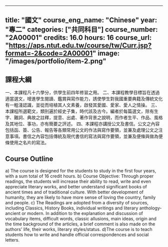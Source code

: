 
---
title: "國文"
course_eng_name: "Chinese"
year: "專二"
categories: ["共同科目"]
course_number: "2A00001"
credits: 16.0
hours: 16
course_url: "https://aps.ntut.edu.tw/course/tw/Curr.jsp?format=-2&code=2A00001"
image: "/images/portfolio/item-2.png"
---

## 課程大綱

一、本課程凡十六學分，供學生前四年修習之用。
二、本課程教學目標旨在透過適當選文，增進學生閱讀、鑑賞與寫作能力，誘使學生對我國重要典籍及傳統文化有一粗淺認識，並從而培植其人文素養，啟發其愛國、愛家、愛人之情操。
三、本課程所選範文，類別遍於經史子集，時代該及古今。編者於每篇選文，除有生字、難詞、典故之註釋，提意、出處、著作背景之說明，而作者生平、作品、風格及其地位、事功，亦有簡要之評述。
四、本課程亦講授公文及書信。公文之內容包括函、簽、公告、報告等各類常用公文的作法與寫作要領，並兼及處理公文之注意事項。書信之內容包括傳統及現代書信的寫法與寫作要領，並兼及便條與做為便條使用之名片的寫法。

## Course Outline

a) The course is designed for the students to study in the first four years, with a sum total of 16 credit hours. 
b) Course Objective: Through proper readings, the students will increase their ability to read, write and even appreciate literary works, and better understand significant books of ancient times and of traditional culture. With better development of humanity, they are likely to have more sense of loving the country, family and people. 
c) The Readings are adopted from a diversity of sources, including Classics, History Books, individual writings and literary anthology-ancient or modern. In addition to the explanation and discussion of vocabulary items, difficult words, classic allusions, main ideas, origin and the time background of the articles, a brief comment is also made on the authors' life, their works, literary styles/status. 
d)The course is to teach students how to write and handle official correspondences and social letters.
